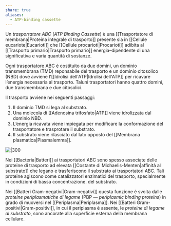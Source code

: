 ```yaml
---
share: true
aliases:
  - ATP-binding cassette
---
```

Un *trasportatore ABC* (*ATP Binding Cassette*) è una [[Trasportatore di membrana|Proteina integrale di trasporto]] presente sia in [[Cellule eucariote|Eucarioti]] che [[Cellule procarioti|Procarioti]] adibita al [[Trasporto primario|Trasporto primario]] energia–dipendente di una significativa e varia quantità di sostanze.

Ogni trasportatore ABC è costituito da due domini, un dominio transmembrana (TMD) reponsabile del trasporto e un dominio citosolico (NBD) dove avviene l’[[Idrolisi dell'ATP|Idrolisi dell'ATP]] per ricavare l’energia necessaria al trasporto.
Taluni trasportatori hanno quattro domini, due transmembrana e due citosolici.

Il trasporto avviene nei seguenti passaggi:
1. Il dominio TMD si lega al substrato.
2. Una molecola di [[Adenosina trifosfato|ATP]] viene idrolizzata dal dominio NBD.
3. L’energia ricavata viene impiegata per modificare la conformazione del trasportatore e trasprotare il substrato.
4. Il substrato viene rilasciato dal lato opposto del [[Membrana plasmatica|Plasmalemma]].

![|300](5bb2927f040308d6c1f31ddb092c412c_MD5%201.png)

Nei [[Bacteria|Batteri]] ai trasportatori ABC sono spesso associate delle proteine di trasporto ad elevata [[Costante di Michaelis-Menten|affinità al substrato]] che legano e trasferiscono il substrato ai trasportatori ABC.
Tali proteine agiscono come catalizzatori enzimatici del trasporto, specialmente in condizioni di bassa concentrazione. del substrato.

Nei [[Batteri Gram-negativi|Gram-negativi]] questa funzione è svolta dalle *proteine periplasmatiche di legame* (PBP — *periplasmic binding proteins*) in grado di muoversi nel [[Periplasma|Periplasma]].
Nei [[Batteri Gram-positivi|Gram-positivi]], in cui il periplasma è assente, le *proteine di legame al substrato*, sono ancorate alla superficie esterna della membrana cellulare.

